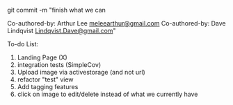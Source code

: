 git commit -m "finish what we can

Co-authored-by: Arthur Lee <meleearthur@gmail.com>
Co-authored-by: Dave Lindqvist <Lindqvist.Dave@gmail.com>"


To-do List:
1. Landing Page (X)
2. integration tests (SimpleCov)
3. Upload image via activestorage (and not url)
4. refactor "test" view
4. Add tagging features
5. click on image to edit/delete instead of what we currently have
